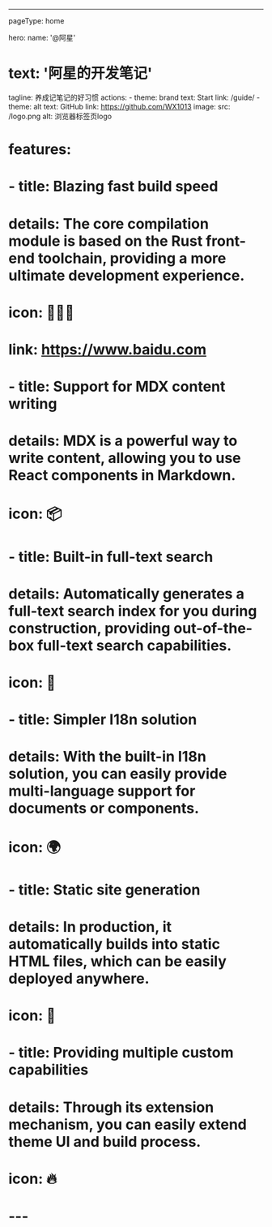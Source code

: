 ---
pageType: home

hero:
  name: '@阿星'
  # text: '阿星的开发笔记'
  tagline: 养成记笔记的好习惯
  actions:
    - theme: brand
      text: Start
      link: /guide/
    - theme: alt
      text: GitHub
      link: https://github.com/WX1013
  image:
    src: /logo.png
    alt: 浏览器标签页logo
# features:
#   - title: Blazing fast build speed
#     details: The core compilation module is based on the Rust front-end toolchain, providing a more ultimate development experience.
#     icon: 🏃🏻‍♀️
#     link: https://www.baidu.com
#   - title: Support for MDX content writing
#     details: MDX is a powerful way to write content, allowing you to use React components in Markdown.
#     icon: 📦
#   - title: Built-in full-text search
#     details: Automatically generates a full-text search index for you during construction, providing out-of-the-box full-text search capabilities.
#     icon: 🎨
#   - title: Simpler I18n solution
#     details: With the built-in I18n solution, you can easily provide multi-language support for documents or components.
#     icon: 🌍
#   - title: Static site generation
#     details: In production, it automatically builds into static HTML files, which can be easily deployed anywhere.
#     icon: 🌈
#   - title: Providing multiple custom capabilities
#     details: Through its extension mechanism, you can easily extend theme UI and build process.
#     icon: 🔥
# ---
